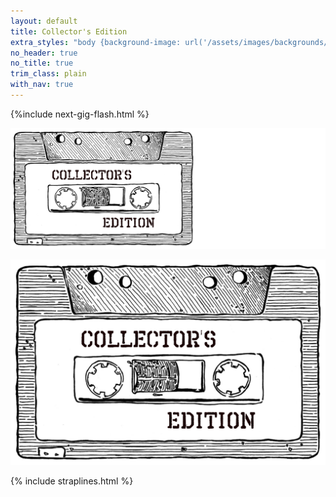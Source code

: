 ```yaml
---
layout: default
title: Collector's Edition
extra_styles: "body {background-image: url('/assets/images/backgrounds/background.jpg'); background-position: center }"
no_header: true
no_title: true
trim_class: plain
with_nav: true
---
```


{%include next-gig-flash.html %}


<img src='/assets/images/logos/wide/banner.png'
     alt='Collector&apos;s Edition'
     class='splash center-block hidden-xs hidden-sm'/>

<img src='/assets/images/logos/stacked/logo.png'
     alt='Collector&apos;s Edition'
     class='splash center-block visible-xs-inline-block visible-sm-inline-block'/>

{% include straplines.html %}
